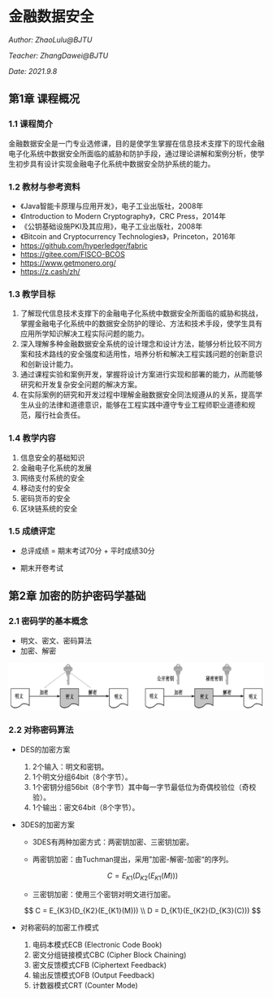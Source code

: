 # 金融数据安全

*Author: ZhaoLulu@BJTU*

*Teacher: ZhangDawei@BJTU*

*Date: 2021.9.8*

## 第1章 课程概况

### 1.1 课程简介

金融数据安全是一门专业选修课，目的是使学生掌握在信息技术支撑下的现代金融电子化系统中数据安全所面临的威胁和防护手段，通过理论讲解和案例分析，使学生初步具有设计实现金融电子化系统中数据安全防护系统的能力。

### 1.2 教材与参考资料

- 《Java智能卡原理与应用开发》，电子工业出版社，2008年
- 《Introduction to Modern Cryptography》，CRC Press，2014年
- 《公钥基础设施PKI及其应用》，电子工业出版社，2008年
- 《Bitcoin and Cryptocurrency Technologies》，Princeton，2016年
- https://github.com/hyperledger/fabric
- https://gitee.com/FISCO-BCOS
- https://www.getmonero.org/
- https://z.cash/zh/

### 1.3 教学目标

1. 了解现代信息技术支撑下的金融电子化系统中数据安全所面临的威胁和挑战，掌握金融电子化系统中的数据安全防护的理论、方法和技术手段，使学生具有应用所学知识解决工程实际问题的能力。
2. 深入理解多种金融数据安全系统的设计理念和设计方法，能够分析比较不同方案和技术路线的安全强度和适用性，培养分析和解决工程实践问题的创新意识和创新设计能力。
3. 通过课程实验和案例开发，掌握将设计方案进行实现和部署的能力，从而能够研究和开发复杂安全问题的解决方案。
4. 在实际案例的研究和开发过程中理解金融数据安全同法规遵从的关系，提高学生从业的法律和道德意识，能够在工程实践中遵守专业工程师职业道德和规范，履行社会责任。

### 1.4 教学内容

1. 信息安全的基础知识
2. 金融电子化系统的发展
3. 网络支付系统的安全
4. 移动支付的安全
5. 密码货币的安全
6. 区块链系统的安全

### 1.5 成绩评定

- 总评成绩 = 期末考试70分 + 平时成绩30分

- 期末开卷考试

## 第2章 加密的防护密码学基础

### 2.1 密码学的基本概念

- 明文、密文、密码算法
- 加密、解密

<img src="figures/jr1-1.png" alt="jr1-1" style="zoom:50%;" />

### 2.2 对称密码算法

- DES的加密方案

  1. 2个输入：明文和密钥。
  2. 1个明文分组64bit（8个字节）。
  3. 1个密钥分组56bit（8个字节）其中每一字节最低位为奇偶校验位（奇校验）。
  4. 1个输出：密文64bit（8个字节）。

- 3DES的加密方案

  - 3DES有两种加密方式：两密钥加密、三密钥加密。

  - 两密钥加密：由Tuchman提出，采用”加密-解密-加密“的序列。

  $$
  C = E_{K1}(D_{K2}(E_{K1}(M)))
  $$

  - 三密钥加密：使用三个密钥对明文进行加密。

  $$
  C = E_{K3}(D_{K2}(E_{K1}(M))) \\
  D = D_{K1}(E_{K2}(D_{K3}(C)))
  $$

- 对称密码的加密工作模式
  1. 电码本模式ECB (Electronic Code Book)
  2. 密文分组链接模式CBC (Cipher Block Chaining)
  3. 密文反馈模式CFB (Ciphertext Feedback)
  4. 输出反馈模式OFB (Output Feedback)
  5. 计数器模式CRT (Counter Mode)
